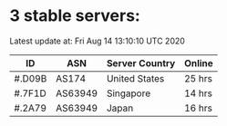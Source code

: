 # 3 stable servers:

Latest update at: Fri Aug 14 13:10:10 UTC 2020

| ID | ASN | Server Country | Online |
| -- | --- | -------------- | ------ |
| #.D09B | AS174 | United States | 25 hrs |
| #.7F1D | AS63949 | Singapore | 14 hrs |
| #.2A79 | AS63949 | Japan | 16 hrs |

